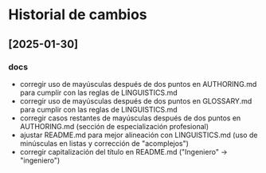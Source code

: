 # Historial de cambios

## [2025-01-30]

### docs
- corregir uso de mayúsculas después de dos puntos en AUTHORING.md para cumplir con las reglas de LINGUISTICS.md
- corregir uso de mayúsculas después de dos puntos en GLOSSARY.md para cumplir con las reglas de LINGUISTICS.md
- corregir casos restantes de mayúsculas después de dos puntos en AUTHORING.md (sección de especialización profesional)
- ajustar README.md para mejor alineación con LINGUISTICS.md (uso de minúsculas en listas y corrección de "acomplejos")
- corregir capitalización del título en README.md ("Ingeniero" → "ingeniero")

